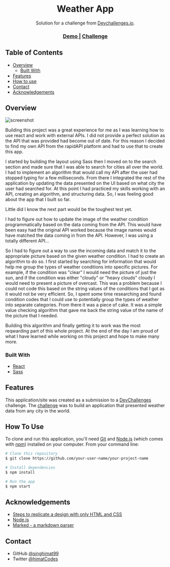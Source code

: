 <!-- Please update value in the {}  -->

<h1 align="center">Weather App</h1>

<div align="center">
   Solution for a challenge from  <a href="http://devchallenges.io" target="_blank">Devchallenges.io</a>.
</div>

<div align="center">
  <h3>
    <a href="https://weather-application-e0cbf.firebaseapp.com/">
      Demo
    </a>
    <span> | </span>
    <a href="https://devchallenges.io/challenges/mM1UIenRhK808W8qmLWv">
      Challenge
    </a>
  </h3>
</div>

<!-- TABLE OF CONTENTS -->

## Table of Contents

-   [Overview](#overview)
    -   [Built With](#built-with)
-   [Features](#features)
-   [How to use](#how-to-use)
-   [Contact](#contact)
-   [Acknowledgements](#acknowledgements)

<!-- OVERVIEW -->

## Overview

![screenshot](https://user-images.githubusercontent.com/16707738/92399059-5716eb00-f132-11ea-8b14-bcacdc8ec97b.png)

Building this project was a great experience for me as I was learning how to use react and work with external APIs. I did not provide a perfect solution as the API that was provided had become out of date. For this reason I decided to find my own API from the rapidAPI platform and had to use that to create this app.

I started by building the layout using Sass then I moved on to the search section and made sure that I was able to search for cities all over the world. I had to implement an algorithm that would call my API after the user had stopped typing for a few milliseconds. From there I integrated the rest of the application by updating the data presented on the UI based on what city the user had searched for. At this point I had practiced my skills working with an API, creating an algorithm, and structuring data. So, I was feeling good about the app that I built so far.

Little did I know the next part would be the toughest test yet.

I had to figure out how to update the image of the weather condition programmatically based on the data coming from the API. This would have been easy had the original API worked because the image names would have matched the data coming in from the API. However, I was using a totally different API...

So I had to figure out a way to use the incoming data and match it to the appropriate picture based on the given weather condition. I had to create an algorithm to do so. I first started by searching for information that would help me group the types of weather conditions into specific pictures. For example, if the condition was "clear" I would need the picture of just the sun, and if the condition was either "cloudy" or "heavy clouds" cloudy I would need to present a picture of overcast. This was a problem because I could not code this based on the string values of the conditions that I got as it would not be very efficient. So, I spent some time researching and found condition codes that I could use to potentially group the types of weather into separate categories. From there it was a piece of cake. It was a simple value checking algorithm that gave me back the string value of the name of the picture that I needed.

Building this algorithm and finally getting it to work was the most reqwarding part of this whole project. At the end of the day I am proud of what I have learned while working on this project and hope to make many more.

### Built With

<!-- This section should list any major frameworks that you built your project using. Here are a few examples.-->

-   [React](https://reactjs.org/)
-   [Sass](https://sass-lang.com/)

## Features

<!-- List the features of your application or follow the template. Don't share the figma file here :) -->

This application/site was created as a submission to a [DevChallenges](https://devchallenges.io/challenges) challenge. The [challenge](https://devchallenges.io/challenges/mM1UIenRhK808W8qmLWv) was to build an application that presented weather data from any city in the world.

## How To Use

<!-- Example: -->

To clone and run this application, you'll need [Git](https://git-scm.com) and [Node.js](https://nodejs.org/en/download/) (which comes with [npm](http://npmjs.com)) installed on your computer. From your command line:

```bash
# Clone this repository
$ git clone https://github.com/your-user-name/your-project-name

# Install dependencies
$ npm install

# Run the app
$ npm start
```

## Acknowledgements

<!-- This section should list any articles or add-ons/plugins that helps you to complete the project. This is optional but it will help you in the future. For example: -->

-   [Steps to replicate a design with only HTML and CSS](https://devchallenges-blogs.web.app/how-to-replicate-design/)
-   [Node.js](https://nodejs.org/)
-   [Marked - a markdown parser](https://github.com/chjj/marked)

## Contact

-   GitHub [@singhimat99](https://{github.com/singhimat99})
-   Twitter [@himatCodes](https://{twitter.com/himatCodes})
